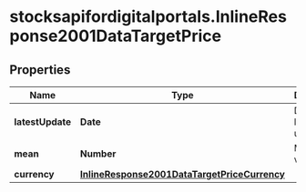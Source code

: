 # stocksapifordigitalportals.InlineResponse2001DataTargetPrice

## Properties

Name | Type | Description | Notes
------------ | ------------- | ------------- | -------------
**latestUpdate** | **Date** | Date of the latest update. | [optional] 
**mean** | **Number** | Mean value. | [optional] 
**currency** | [**InlineResponse2001DataTargetPriceCurrency**](InlineResponse2001DataTargetPriceCurrency.md) |  | [optional] 


